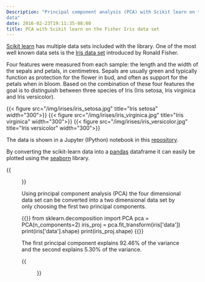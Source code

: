 ```yaml
---
Description: "Principal component analysis (PCA) with Scikit learn on the Iris
data"
date: 2016-02-23T19:11:35-08:00
title: PCA with Scikit learn on the Fisher Iris data set
---
```


[Scikit learn][10] has multiple data sets included with the library. One of the most
well known data sets is the [Iris data set][20] introduced by Ronald Fisher.

[10]: http://scikit-learn.org/
[20]: https://en.wikipedia.org/wiki/Iris_flower_data_set

Four features were measured from each sample: the length and the width of the
sepals and petals, in centimetres. Sepals are usually green and typically
function as protection for the flower in bud, and often as support for the
petals when in bloom. Based on the combination of these four features the
goal is to distinguish between three species of Iris
(Iris setosa, Iris virginica and Iris versicolor).

{{< figure src="/img/irises/iris_setosa.jpg" title="Iris setosa" width="300">}}
{{< figure src="/img/irises/iris_virginica.jpg" title="Iris virginica" width="300">}}
{{< figure src="/img/irises/iris_versicolor.jpg" title="Iris versicolor" width="300">}}

The data is shown in a Jupyter (IPython) notebook in this [repository][30].

[30]: https://github.com/gavinln/stats_py_vm/blob/master/notebooks/scikit-learn/01_Iris_dataset_PCA.ipynb

By converting the scikit-learn data into a [pandas][40] dataframe it can easily be
plotted using the [seaborn][50] library.

[40]: http://pandas.pydata.org/
[50]: http://stanford.edu/~mwaskom/software/seaborn/

{{<figure src="/img/irises/seaborn-iris-pairplot.png" title="Seaborn iris plot" width="800">}}

Using principal component analysis (PCA) the four dimensional data set can be
converted into a two dimensional data set by only choosing the first two
principal components.

{{<highlight python>}}
from sklearn.decomposition import PCA
pca = PCA(n_components=2)
iris_proj = pca.fit_transform(iris['data'])
print(iris['data'].shape)
print(iris_proj.shape)
{{</highlight>}}

The first principal component explains 92.46% of the variance and the second
explains 5.30% of the variance.

{{<figure src="/img/irises/seaborn-iris-two-principal-components.png" title="First two principal components of the Iris data" width="800">}}


